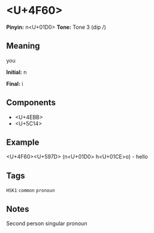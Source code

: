 # <U+4F60>

**Pinyin:** n<U+01D0>
**Tone:** Tone 3 (dip \/)

## Meaning
you

**Initial:** n

**Final:** i

## Components
- <U+4EBB>
- <U+5C14>

## Example
<U+4F60><U+597D> (n<U+01D0> h<U+01CE>o) - hello

## Tags
`HSK1` `common` `pronoun`

## Notes
Second person singular pronoun

